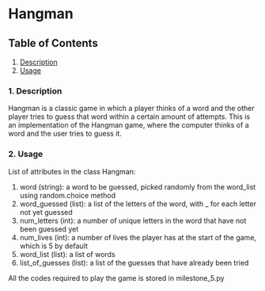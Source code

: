 # Hangman

## Table of Contents
1. [Description](#description) 
2. [Usage](#usage)

### 1. Description
Hangman is a classic game in which a player thinks of a word and the other player tries to guess that word within a certain amount of attempts. This is an implementation of the Hangman game, where the computer thinks of a word and the user tries to guess it. 

### 2. Usage 
List of attributes in the class Hangman:
1. word (string): a word to be guessed, picked randomly from the word_list using random.choice method
2. word_guessed (list): a list of the letters of the word, with _ for each letter not yet guessed
3. num_letters (int): a number of unique letters in the word that have not been guessed yet
4. num_lives (int): a number of lives the player has at the start of the game, which is 5 by default
5. word_list (list): a list of words
6. list_of_guesses (list): a list of the guesses that have already been tried

All the codes required to play the game is stored in milestone_5.py

